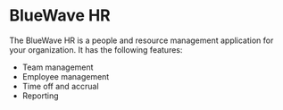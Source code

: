 # BlueWave HR

The BlueWave HR is a people and resource management application for your organization. It has the following features: 

- Team management
- Employee management
- Time off and accrual
- Reporting

